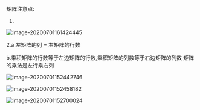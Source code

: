 矩阵注意点:

1.

![image-20200701161424445](https://gitee.com/andylinchuanxin/bookimagenew/raw/master/img/image-20200701161424445.png)

2.a.左矩阵的列 =  右矩阵的行数

   b.乘积矩阵的行数等于左边矩阵的行数,乘积矩阵的列数等于右边矩阵的列数 
	矩阵的乘法是左行乘右列

![image-20200701152442746](https://gitee.com/andylinchuanxin/bookimagenew/raw/master/img/image-20200701152442746.png)

![image-20200701152458182](https://gitee.com/andylinchuanxin/bookimagenew/raw/master/img/image-20200701152458182.png)





![image-20200701152700024](https://gitee.com/andylinchuanxin/bookimagenew/raw/master/img/image-20200701152700024.png)



